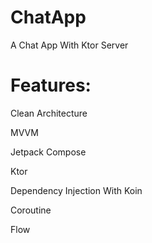 # ChatApp
A Chat App With Ktor Server

# Features:

Clean Architecture

MVVM

Jetpack Compose

Ktor

Dependency Injection With Koin

Coroutine

Flow


